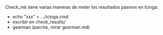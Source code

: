 Check_mk tiene varias maneras de meter los resultados pasivos en Icinga:
  - echo "xxx" > .../icinga.cmd
  - escribir en check_results/
  - gearman (parche, mirar gearman.md)
